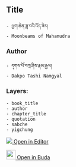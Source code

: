 ## Title
	- ཕྱག་ཆེན་ཟླ་བའི་འོད་ཟེར།
	- Moonbeams of Mahamudra

### Author
	- དྭགས་པོ་བཀྲ་ཤིས་རྣམ་རྒྱལ།
	- Dakpo Tashi Namgyal

### Layers:
	- book_title
	- author
	- chapter_title
	- quotation
	- sabche
	- yigchung


[<img src="https://img.icons8.com/color/25/000000/edit-property.png"> Open in Editor](http://editor.openpecha.org/P000051)

[<img width="25" src="https://library.bdrc.io/icons/BUDA-small.svg"> Open in Buda](https://library.bdrc.io/show/bdr:IE0OPP000051)
